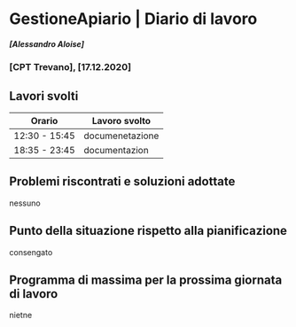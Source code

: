 
# GestioneApiario | Diario di lavoro
##### [Alessandro Aloise]
### [CPT Trevano], [17.12.2020]

## Lavori svolti


|Orario        |Lavoro svolto                                   |
|--------------|------------------------------------------------|
|12:30 - 15:45 |documenetazione								|
|18:35 - 23:45 |documentazion                                	|


##  Problemi riscontrati e soluzioni adottate
nessuno

##  Punto della situazione rispetto alla pianificazione
consengato

## Programma di massima per la prossima giornata di lavoro
nietne